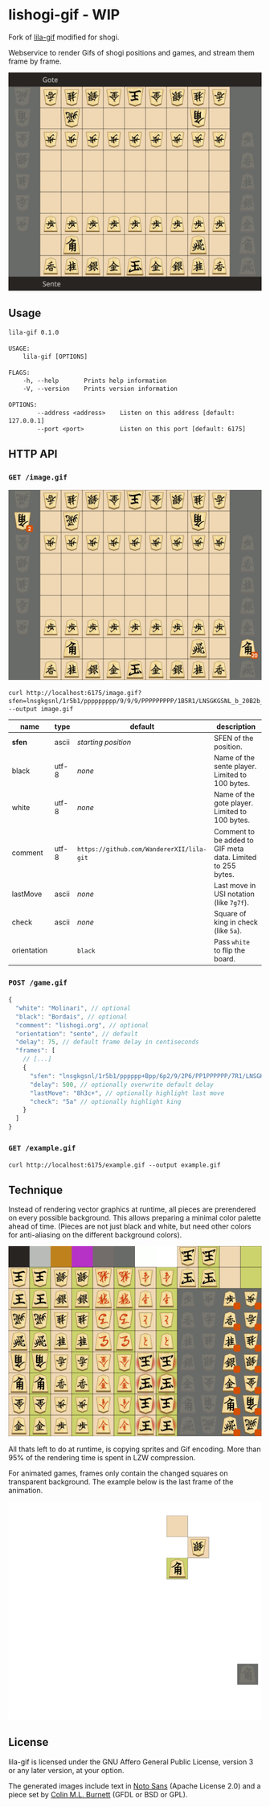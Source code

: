 # lishogi-gif - WIP

Fork of [lila-gif](https://github.com/niklasf/lila-gif) modified for shogi.

Webservice to render Gifs of shogi positions and games, and stream them
frame by frame.

![Example](/example.gif)

## Usage

```
lila-gif 0.1.0

USAGE:
    lila-gif [OPTIONS]

FLAGS:
    -h, --help       Prints help information
    -V, --version    Prints version information

OPTIONS:
        --address <address>    Listen on this address [default: 127.0.0.1]
        --port <port>          Listen on this port [default: 6175]
```

## HTTP API

### `GET /image.gif`

![Game thumbnail](/image.gif)

```
curl http://localhost:6175/image.gif?sfen=lnsgkgsnl/1r5b1/ppppppppp/9/9/9/PPPPPPPPP/1B5R1/LNSGKGSNL_b_20B2b_1 --output image.gif
```

| name        | type  | default                                   | description                                                 |
| ----------- | ----- | ----------------------------------------- | ----------------------------------------------------------- |
| **sfen**    | ascii | _starting position_                       | SFEN of the position.                                       |
| black       | utf-8 | _none_                                    | Name of the sente player. Limited to 100 bytes.             |
| white       | utf-8 | _none_                                    | Name of the gote player. Limited to 100 bytes.              |
| comment     | utf-8 | `https://github.com/WandererXII/lila-git` | Comment to be added to GIF meta data. Limited to 255 bytes. |
| lastMove    | ascii | _none_                                    | Last move in USI notation (like `7g7f`).                    |
| check       | ascii | _none_                                    | Square of king in check (like `5a`).                        |
| orientation |       | `black`                                   | Pass `white` to flip the board.                             |

### `POST /game.gif`

```javascript
{
  "white": "Molinari", // optional
  "black": "Bordais", // optional
  "comment": "lishogi.org", // optional
  "orientation": "sente", // default
  "delay": 75, // default frame delay in centiseconds
  "frames": [
    // [...]
    {
      "sfen": "lnsgkgsnl/1r5b1/pppppp+Bpp/6p2/9/2P6/PP1PPPPPP/7R1/LNSGKGSNL w - 4",
      "delay": 500, // optionally overwrite default delay
      "lastMove": "8h3c+", // optionally highlight last move
      "check": "5a" // optionally highlight king
    }
  ]
}
```

### `GET /example.gif`

```
curl http://localhost:6175/example.gif --output example.gif
```

## Technique

Instead of rendering vector graphics at runtime, all pieces are prerendered
on every possible background. This allows preparing a minimal color palette
ahead of time. (Pieces are not just black and white, but need other colors
for anti-aliasing on the different background colors).

![Sprite](/theme/sprite.gif)

All thats left to do at runtime, is copying sprites and Gif encoding.
More than 95% of the rendering time is spent in LZW compression.

For animated games, frames only contain the changed squares on transparent
background. The example below is the last frame of the animation.

![Example frame](/example-frame.gif)

## License

lila-gif is licensed under the GNU Affero General Public License, version 3 or
any later version, at your option.

The generated images include text in
[Noto Sans](https://fonts.google.com/specimen/Noto+Sans) (Apache License 2.0)
and a piece set by
[Colin M.L. Burnett](https://en.wikipedia.org/wiki/User:Cburnett)
(GFDL or BSD or GPL).

